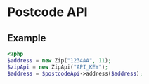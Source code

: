 Postcode API
==========

## Example

```PHP
<?php
$address = new Zip("1234AA", 11);
$zipApi = new ZipApi("API_KEY");
$address = $postcodeApi->address($address);
```


